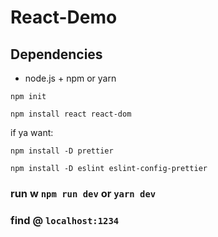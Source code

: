 # React-Demo

## Dependencies

- node.js + npm or yarn


`npm init`

`npm install react react-dom`


if ya want: 

`npm install -D prettier`

`npm install -D eslint eslint-config-prettier`

### run w `npm run dev` or `yarn dev`

### find @ `localhost:1234`
